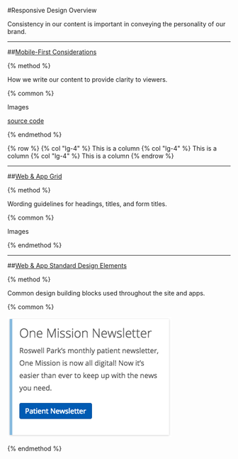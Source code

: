 #Responsive Design Overview

Consistency in our content is important in conveying the personality of our brand.

-----

##[Mobile-First Considerations](/responsive-design/mobile-first-considerations.md)

{% method %}

How we write our content to provide clarity to viewers.

{% common %}

Images

[source code](https://jsfiddle.net/missikk2/dk01t1qa/)

{% endmethod %}

{% row %}
{% col "lg-4" %}
This is a column
{% col "lg-4" %}
This is a column
{% col "lg-4" %}
This is a column
{% endrow %}

-----

##[Web & App Grid](/responsive-design/web-and-app-grid.md)

{% method %}

Wording guidelines for headings, titles, and form titles.

{% common %}

Images

{% endmethod %}

-----

##[Web & App Standard Design Elements](/responsive-design/web-and-app-standard-design-elements.md)

{% method %}

Common design building blocks used throughout the site and apps.

{% common %}

![](/assets/sidebar-card.png)

{% endmethod %}